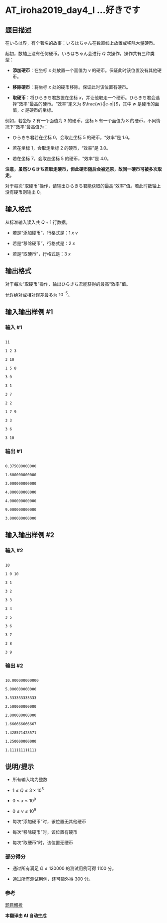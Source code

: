 # AT_iroha2019_day4_l ...好きです

## 题目描述

在いろは界，有个著名的故事：いろはちゃん在数直线上放置或移除大量硬币。

起初，数轴上没有任何硬币。いろはちゃん会进行 $Q$ 次操作。操作共有三种类型：

- **添加硬币**：在坐标 $x$ 处放置一个面值为 $v$ 的硬币。保证此时该位置没有其他硬币。
- **移除硬币**：将坐标 $x$ 处的硬币移除。保证此时该位置有硬币。
- **取硬币**：将ひらきち君放置在坐标 $x$，并让他取走一个硬币。ひらきち君会选择“效率”最高的硬币。“效率”定义为 $\frac{w}{|c-x|}$，其中 $w$ 是硬币的面值，$c$ 是硬币的坐标。

例如，若坐标 $2$ 有一个面值为 $3$ 的硬币，坐标 $5$ 有一个面值为 $8$ 的硬币，不同情况下“效率”最高值为：

- ひらきち君若在坐标 $0$，会取走坐标 $5$ 的硬币，“效率”是 $1.6$。
- 若在坐标 $1$，会取走坐标 $2$ 的硬币，“效率”是 $3.0$。
- 若在坐标 $7$，会取走坐标 $5$ 的硬币，“效率”是 $4.0$。

**注意，虽然ひらきち君取走硬币，但此硬币随后会被还原，故同一硬币可被多次取走。**

对于每次“取硬币”操作，请输出ひらきち君能获取的最高“效率”值。若此时数轴上没有硬币则输出 $0$。

## 输入格式

从标准输入读入共 $Q + 1$ 行数据。

- 若是“添加硬币”，行格式是：$1$ $x$ $v$
- 若是“移除硬币”，行格式是：$2$ $x$
- 若是“取硬币”，行格式是：$3$ $x$

## 输出格式

对于每次“取硬币”操作，输出ひらきち君能获得的最高“效率”值。  
允许绝对或相对误差最多为 $10^{-5}$。

## 输入输出样例 #1

### 输入 #1

```
11
1 2 3
3 10
1 5 8
3 0
3 1
3 7
2 2
1 7 9
3 3
3 6
3 10
```

### 输出 #1

```
0.375000000000
1.600000000000
3.000000000000
4.000000000000
4.000000000000
9.000000000000
3.000000000000
```

## 输入输出样例 #2

### 输入 #2

```
10
1 0 10
3 1
3 2
3 3
3 4
3 5
3 6
3 7
3 8
3 9
```

### 输出 #2

```
10.000000000000
5.000000000000
3.333333333333
2.500000000000
2.000000000000
1.666666666667
1.428571428571
1.250000000000
1.111111111111
```

## 说明/提示

- 所有输入均为整数
- $1 \leq Q \leq 3 \times 10^5$
- $0 \leq x \leq 10^9$
- $0 \leq v \leq 10^9$
- 每次“添加硬币”时，该位置无其他硬币
- 每次“移除硬币”时，该位置有硬币
- 每次“取硬币”时，该位置无硬币

### 部分得分

- 通过所有满足 $Q \leq 120000$ 的测试用例可得 $1100$ 分。
- 通过所有测试用例，还可额外得 $300$ 分。

### 参考
[题目解析](https://img.atcoder.jp/iroha2019-day4/editorial-L.pdf)

 **本翻译由 AI 自动生成**